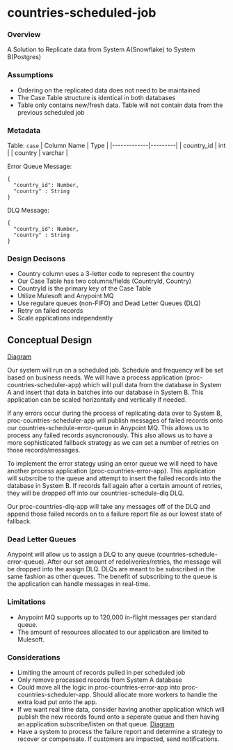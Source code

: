 # countries-scheduled-job

### Overview
A Solution to Replicate data from System A(Snowflake) to System B(Postgres)

### Assumptions
* Ordering on the replicated data does not need to be maintained
* The Case Table structure is identical in both databases
* Table only contains new/fresh data. Table will not contain data from the previous scheduled job

### Metadata
Table: ```case```
| Column Name | Type    |
|-------------|---------|
| country_id  | int     |
| country     | varchar |

Error Queue Message:
```
{
  "country_id": Number,
  "country" : String
}
```
DLQ Message:
```
{
  "country_id": Number,
  "country" : String
}
```


### Design Decisons
* Country column uses a 3-letter code to represent the country
* Our Case Table has two columns/fields (CountryId, Country)
* CountryId is the primary key of the Case Table
* Utilize Mulesoft and Anypoint MQ
* Use regulare queues (non-FIFO) and Dead Letter Queues (DLQ)
* Retry on failed records
* Scale applications independently

## Conceptual Design
[Diagram](https://lucid.app/lucidchart/4a0a08ca-3611-4a41-b03a-b9f84e4fed61/edit?view_items=iLtehS8NDRNI&invitationId=inv_946e58a3-b027-499f-ae6c-84cac0415964)
<p>Our system will run on a scheduled job. Schedule and frequency will be set based on business needs. We will have a process application (proc-countries-scheduler-app) which will pull data from the database in System A and insert that data in batches into our database in System B. This application can be scaled horizontally and vertically if needed.<p>
<p>If any errors occur during the process of replicating data over to System B, proc-countries-scheduler-app will publish messages of failed records onto our countries-schedule-error-queue in Anypoint MQ. This allows us to process any failed records asyncronously. This also allows us to have a more sophisticated fallback strategy as we can set a number of retries on those records/messages.<p>
<p>To implement the error stategy using an error queue we will need to have another process application (proc-countries-error-app). This application will subsrcibe to the queue and attempt to insert the failed records into the database in System B. If records fail again after a certain amount of retries, they will be dropped off into our countries-schedule-dlq DLQ.<p>
<p>Our proc-countries-dlq-app will take any messages off of the DLQ and append those failed records on to a failure report file as our lowest state of fallback.<p>

### Dead Letter Queues
<p>Anypoint will allow us to assign a DLQ to any queue (countries-schedule-error-queue). After our set amount of redeliveries/retries, the message will be dropped into the assign DLQ. DLQs are meant to be subscribed in the same fashion as other queues. The benefit of subscribing to the queue is the application can handle messages in real-time.<p>
  
### Limitations
* Anypoint MQ supports up to 120,000 in-flight messages per standard queue.
* The amount of resources allocated to our application are limited to Mulesoft.

### Considerations
* Limiting the amount of records pulled in per scheduled job
* Only remove processed records from System A database
* Could move all the logic in proc-countries-error-app into proc-countries-scheduler-app. Should allocate more workers to handle the extra load put onto the app.
* If we want real time data, consider having another application which will publish the new records found onto a seperate queue and then having an application subscribe/listen on that queue. [Diagram](https://lucid.app/lucidchart/d61e1b34-69ff-4696-bc56-a40f2fe38638/edit?viewport_loc=-94%2C11%2C2351%2C1094%2C0_0&invitationId=inv_f56a58c2-ef24-44ab-bdd5-1d20470a6730)
* Have a system to process the failure report and determine a strategy to recover or compensate. If customers are impacted, send notifications.
